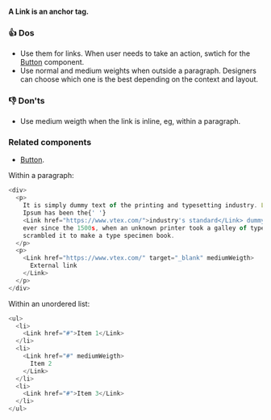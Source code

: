 #### A Link is an anchor tag.

### 👍 Dos

- Use them for links. When user needs to take an action, swtich for the <a href="#/Components/Forms/Button">Button</a> component.
- Use normal and medium weights when outside a paragraph. Designers can choose which one is the best depending on the context and layout.

### 👎 Don'ts

- Use medium weigth when the link is inline, eg, within a paragraph.

### Related components

- <a href="#/Components/Forms/Button">Button</a>.

Within a paragraph:

```js
<div>
  <p>
    It is simply dummy text of the printing and typesetting industry. Lorem
    Ipsum has been the{' '}
    <Link href="https://www.vtex.com/">industry's standard</Link> dummy text
    ever since the 1500s, when an unknown printer took a galley of type and
    scrambled it to make a type specimen book.
  </p>
  <p>
    <Link href="https://www.vtex.com/" target="_blank" mediumWeigth>
      External link
    </Link>
  </p>
</div>
```

Within an unordered list:

```js
<ul>
  <li>
    <Link href="#">Item 1</Link>
  </li>
  <li>
    <Link href="#" mediumWeigth>
      Item 2
    </Link>
  </li>
  <li>
    <Link href="#">Item 3</Link>
  </li>
</ul>
```
